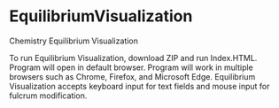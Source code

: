 # EquilibriumVisualization
Chemistry Equilibrium Visualization

To run Equilibrium Visualization, download ZIP and run Index.HTML.
Program will open in default browser. Program will work in multiple browsers such as Chrome, Firefox, and Microsoft Edge.
Equilibrium Visualization accepts keyboard input for text fields and mouse input for fulcrum modification.
